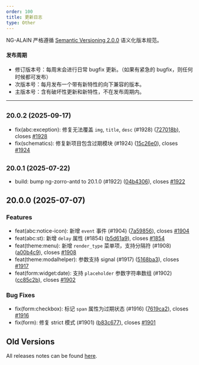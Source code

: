 ```yaml
---
order: 100
title: 更新日志
type: Other
---
```


NG-ALAIN 严格遵循 [Semantic Versioning 2.0.0](http://semver.org/lang/zh-CN/) 语义化版本规范。

#### 发布周期

* 修订版本号：每周末会进行日常 bugfix 更新。（如果有紧急的 bugfix，则任何时候都可发布）
* 次版本号：每月发布一个带有新特性的向下兼容的版本。
* 主版本号：含有破坏性更新和新特性，不在发布周期内。

---

## <small>20.0.2 (2025-09-17)</small>

* fix(abc:exception): 修复无法覆盖 `img`, `title`, `desc` (#1928) ([727018b](https://github.com/ng-alain/delon/commit/727018b)), closes [#1928](https://github.com/ng-alain/delon/issues/1928)
* fix(schematics): 修复新项目包含过期模块 (#1924) ([15c26e0](https://github.com/ng-alain/delon/commit/15c26e0)), closes [#1924](https://github.com/ng-alain/delon/issues/1924)


## <small>20.0.1 (2025-07-22)</small>

* build: bump ng-zorro-antd to 20.1.0 (#1922) ([04b4306](https://github.com/ng-alain/delon/commit/04b4306)), closes [#1922](https://github.com/ng-alain/delon/issues/1922)


## 20.0.0 (2025-07-07)

### Features

* feat(abc:notice-icon): 新增 `event` 事件 (#1904) ([7a59856](https://github.com/ng-alain/delon/commit/7a59856)), closes [#1904](https://github.com/ng-alain/delon/issues/1904)
* feat(abc:st): 新增 `delay` 属性 (#1854) ([b5d61a9](https://github.com/ng-alain/delon/commit/b5d61a9)), closes [#1854](https://github.com/ng-alain/delon/issues/1854)
* feat(theme:menu): 新增 `render_type` 菜单项，支持分隔符 (#1908) ([a00b4c9](https://github.com/ng-alain/delon/commit/a00b4c9)), closes [#1908](https://github.com/ng-alain/delon/issues/1908)
* feat(theme:modalhelper): 参数支持 signal (#1917) ([5168ba3](https://github.com/ng-alain/delon/commit/5168ba3)), closes [#1917](https://github.com/ng-alain/delon/issues/1917)
* feat(form:widget:date): 支持 `placeholder` 参数字符串数组 (#1902) ([cc85c2b](https://github.com/ng-alain/delon/commit/cc85c2b)), closes [#1902](https://github.com/ng-alain/delon/issues/1902)

### Bug Fixes

* fix(form:checkbox): 标记 `span` 属性为过期状态 (#1916) ([7619ca2](https://github.com/ng-alain/delon/commit/7619ca2)), closes [#1916](https://github.com/ng-alain/delon/issues/1916)
* fix(form): 修复 strict 模式 (#1901) ([b83c677](https://github.com/ng-alain/delon/commit/b83c677)), closes [#1901](https://github.com/ng-alain/delon/issues/1901)


## Old Versions

All releases notes can be found [here](https://github.com/ng-alain/ng-alain/releases).

